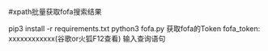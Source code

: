#xpath批量获取fofa搜索结果

pip3 install -r requirements.txt
python3 fofa.py
获取fofa的Token fofa_token: xxxxxxxxxxxx(谷歌or火狐F12查看)
输入查询语句
